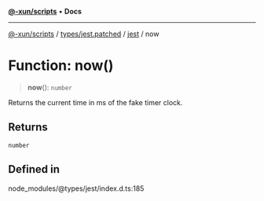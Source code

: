 [**@-xun/scripts**](../../../../../README.md) • **Docs**

***

[@-xun/scripts](../../../../../README.md) / [types/jest.patched](../../../README.md) / [jest](../README.md) / now

# Function: now()

> **now**(): `number`

Returns the current time in ms of the fake timer clock.

## Returns

`number`

## Defined in

node\_modules/@types/jest/index.d.ts:185
